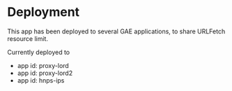 # Deployment

This app has been deployed to several GAE applications, to share URLFetch resource limit.

Currently deployed to 

- app id: proxy-lord
- app id: proxy-lord2
- app id: hnps-ips

